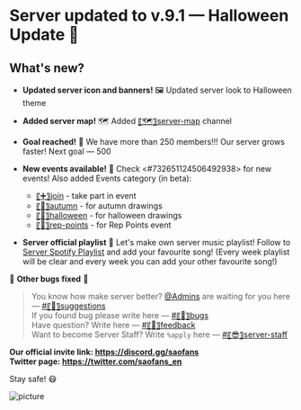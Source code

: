# Server updated to v.9.1 — Halloween Update 🎃

## What's new?

- **Updated server icon and banners!** 🖼
  Updated server look to Halloween theme

- **Added server map!** 🗺
  Added [〖🗺〗server-map](`<#768810508694192189>`) channel

- **Goal reached!** 🥳
  We have more than 250 members!!! Our server grows faster!
  Next goal — 500

- **New events available!** 🎁
  Check <#732651124506492938> for new events!
  Also added Events category (in beta):

  - [〖➕〗join](`<#764913824502513682>`) - take part in event
  - [〖🍂〗autumn](`<#764913532294266911>`) - for autumn drawings
  - [〖🎃〗halloween](`<#764917567063851008>`) - for halloween drawings
  - [〖📮〗rep-points](`<#766635332421681194>`) - for Rep Points event

- **Server official playlist** 🎼
  Let's make own server music playlist!
  Follow to [Server Spotify Playlist](https://open.spotify.com/playlist/4DOIOuLYTSF1LTxQlaTMVp?si=xISmwdd_TESomM0aSa_kDg) and add your favourite song! (Every week playlist will be clear and every week you can add your other favourite song!)

🔧 **Other bugs fixed** 🐞

> You know how make server better? [@Admins](`<@&718500117660958770>`) are waiting for you here — [#〖📑〗suggestions](`<#718535990771318906>`)  
> If you found bug please write here — [#〖🐞〗bugs](`<#718536211953745941>`)  
> Have question? Write here — [#〖📠〗feedback](`<#718536569199525958>`)  
> Want to become Server Staff? Write `%apply` here — [#〖😎〗server-staff](`<#757664029664739339>`)

**Our official invite link: https://discord.gg/saofans**  
**Twitter page: https://twitter.com/saofans_en**

Stay safe! 😷

![picture](https://images6.fanpop.com/image/photos/42900000/Sword-Art-Online-Halloween-blaze1213isback-42930756-1024-417.jpg)
